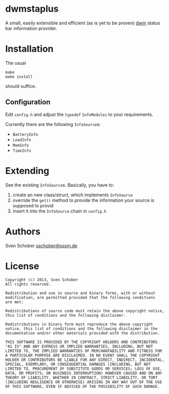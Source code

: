 # dwmstaplus

A small, easily extensible and efficient (as is yet to be proven)
[dwm](dwm.suckless.org) status bar information provider.

# Installation

The usual

````
make
make install
````

should suffice.

## Configuration

Edit `config.h` and adjust the `typedef` `InfoModules` to your
requirements.

Currently there are the following `InfoSource`s:

- `BatteryInfo`
- `LoadInfo`
- `MemInfo`
- `TimeInfo`

# Extending

See the existing `InfoSource`s. Basically, you have to:

1. create an new class/struct, which implements `InfoSource`
2. override the `get()` method to provide the information your
   source is supposed to provid
3. insert it into the `InfoSource` chain in `config.h`

# Authors

Sven Schober <sschober@sssm.de>

# License

````
Copyright (c) 2013, Sven Schober
All rights reserved.

Redistribution and use in source and binary forms, with or without
modification, are permitted provided that the following conditions
are met:

Redistributions of source code must retain the above copyright notice,
this list of conditions and the following disclaimer.

Redistributions in binary form must reproduce the above copyright
notice, this list of conditions and the following disclaimer in the
documentation and/or other materials provided with the distribution.

THIS SOFTWARE IS PROVIDED BY THE COPYRIGHT HOLDERS AND CONTRIBUTORS
"AS IS" AND ANY EXPRESS OR IMPLIED WARRANTIES, INCLUDING, BUT NOT
LIMITED TO, THE IMPLIED WARRANTIES OF MERCHANTABILITY AND FITNESS FOR
A PARTICULAR PURPOSE ARE DISCLAIMED. IN NO EVENT SHALL THE COPYRIGHT
HOLDER OR CONTRIBUTORS BE LIABLE FOR ANY DIRECT, INDIRECT, INCIDENTAL,
SPECIAL, EXEMPLARY, OR CONSEQUENTIAL DAMAGES (INCLUDING, BUT NOT
LIMITED TO, PROCUREMENT OF SUBSTITUTE GOODS OR SERVICES; LOSS OF USE,
DATA, OR PROFITS; OR BUSINESS INTERRUPTION) HOWEVER CAUSED AND ON ANY
THEORY OF LIABILITY, WHETHER IN CONTRACT, STRICT LIABILITY, OR TORT
(INCLUDING NEGLIGENCE OR OTHERWISE) ARISING IN ANY WAY OUT OF THE USE
OF THIS SOFTWARE, EVEN IF ADVISED OF THE POSSIBILITY OF SUCH DAMAGE.
````
